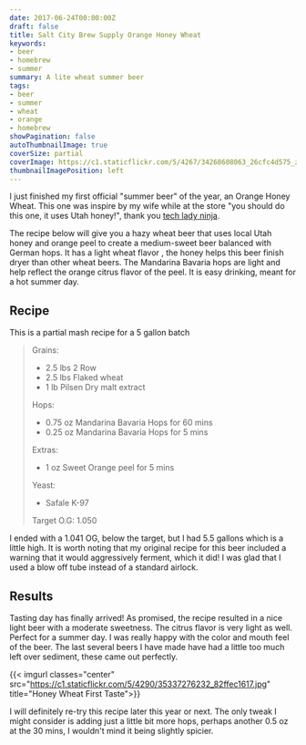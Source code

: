 ```yaml
---
date: 2017-06-24T00:00:00Z
draft: false
title: Salt City Brew Supply Orange Honey Wheat
keywords:
- beer
- homebrew
- summer
summary: A lite wheat summer beer
tags:
- beer
- summer
- wheat
- orange
- homebrew
showPagination: false
autoThumbnailImage: true
coverSize: partial
coverImage: https://c1.staticflickr.com/5/4267/34268608063_26cfc4d575_z.jpg
thumbnailImagePosition: left
---
```

I just finished my first official "summer beer" of the year, an Orange Honey Wheat.  This one was inspire by my wife while at the store "you should do this one, it uses Utah honey!", thank you [tech lady ninja](http://techlady.ninja).

<!--more-->

The recipe below will give you a hazy wheat beer that uses local Utah honey and orange peel to create a medium-sweet beer balanced with German hops. It has a light wheat flavor , the honey helps this beer finish dryer than other wheat beers. The Mandarina Bavaria hops are light and help reflect the orange citrus flavor of the peel. It is easy drinking, meant for a hot summer day.

## Recipe
This is a partial mash recipe for a 5 gallon batch

> Grains:
>
> - 2.5 lbs 2 Row
> - 2.5 lbs Flaked wheat
> - 1 lb Pilsen Dry malt extract
>
> Hops:
>
> - 0.75 oz Mandarina Bavaria Hops for 60 mins
> - 0.25 oz Mandarina Bavaria Hops for 5 mins
>
> Extras:
>
> - 1 oz Sweet Orange peel for 5 mins
>
> Yeast:
>
> - Safale K-97
>
> Target O.G: 1.050

I ended with a 1.041 OG, below the target, but I had 5.5 gallons which is a little high. It is worth noting that my original recipe for this beer included a warning that it would aggressively ferment, which it did! I was glad that I used a blow off tube instead of a standard airlock.

## Results
Tasting day has finally arrived! As promised, the recipe resulted in a nice light beer with a moderate sweetness.  The citrus flavor is very light as well.  Perfect for a summer day.  I was really happy with the color and mouth feel of the beer. The last several beers I have made have had a little too much left over sediment, these came out perfectly.

{{< imgurl
 classes="center"
 src="https://c1.staticflickr.com/5/4290/35337276232_82ffec1617.jpg"
 title="Honey Wheat First Taste">}}


 I will definitely re-try this recipe later this year or next.  The only tweak I might consider is adding just a little bit more hops, perhaps another 0.5 oz at the 30 mins, I wouldn't mind it being slightly spicier.
